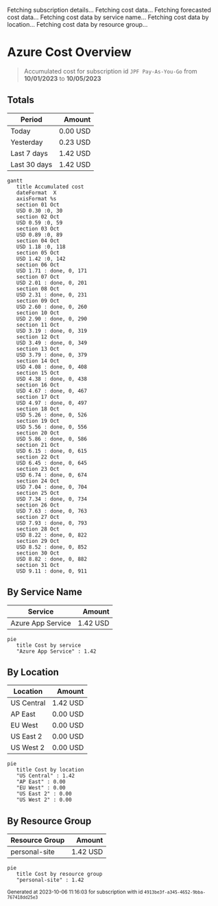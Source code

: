 Fetching subscription details...
Fetching cost data...
Fetching forecasted cost data...
Fetching cost data by service name...
Fetching cost data by location...
Fetching cost data by resource group...
# Azure Cost Overview

> Accumulated cost for subscription id `JPF Pay-As-You-Go` from **10/01/2023** to **10/05/2023**

## Totals

|Period|Amount|
|---|---:|
|Today|0.00 USD|
|Yesterday|0.23 USD|
|Last 7 days|1.42 USD|
|Last 30 days|1.42 USD|

```mermaid
gantt
   title Accumulated cost
   dateFormat  X
   axisFormat %s
   section 01 Oct
   USD 0.30 :0, 30
   section 02 Oct
   USD 0.59 :0, 59
   section 03 Oct
   USD 0.89 :0, 89
   section 04 Oct
   USD 1.18 :0, 118
   section 05 Oct
   USD 1.42 :0, 142
   section 06 Oct
   USD 1.71 : done, 0, 171
   section 07 Oct
   USD 2.01 : done, 0, 201
   section 08 Oct
   USD 2.31 : done, 0, 231
   section 09 Oct
   USD 2.60 : done, 0, 260
   section 10 Oct
   USD 2.90 : done, 0, 290
   section 11 Oct
   USD 3.19 : done, 0, 319
   section 12 Oct
   USD 3.49 : done, 0, 349
   section 13 Oct
   USD 3.79 : done, 0, 379
   section 14 Oct
   USD 4.08 : done, 0, 408
   section 15 Oct
   USD 4.38 : done, 0, 438
   section 16 Oct
   USD 4.67 : done, 0, 467
   section 17 Oct
   USD 4.97 : done, 0, 497
   section 18 Oct
   USD 5.26 : done, 0, 526
   section 19 Oct
   USD 5.56 : done, 0, 556
   section 20 Oct
   USD 5.86 : done, 0, 586
   section 21 Oct
   USD 6.15 : done, 0, 615
   section 22 Oct
   USD 6.45 : done, 0, 645
   section 23 Oct
   USD 6.74 : done, 0, 674
   section 24 Oct
   USD 7.04 : done, 0, 704
   section 25 Oct
   USD 7.34 : done, 0, 734
   section 26 Oct
   USD 7.63 : done, 0, 763
   section 27 Oct
   USD 7.93 : done, 0, 793
   section 28 Oct
   USD 8.22 : done, 0, 822
   section 29 Oct
   USD 8.52 : done, 0, 852
   section 30 Oct
   USD 8.82 : done, 0, 882
   section 31 Oct
   USD 9.11 : done, 0, 911
```

## By Service Name

|Service|Amount|
|---|---:|
|Azure App Service|1.42 USD|

```mermaid
pie
   title Cost by service
   "Azure App Service" : 1.42
```

## By Location

|Location|Amount|
|---|---:|
|US Central|1.42 USD|
|AP East|0.00 USD|
|EU West|0.00 USD|
|US East 2|0.00 USD|
|US West 2|0.00 USD|

```mermaid
pie
   title Cost by location
   "US Central" : 1.42
   "AP East" : 0.00
   "EU West" : 0.00
   "US East 2" : 0.00
   "US West 2" : 0.00
```

## By Resource Group

|Resource Group|Amount|
|---|---:|
|personal-site|1.42 USD|

```mermaid
pie
   title Cost by resource group
   "personal-site" : 1.42
```

<sup>Generated at 2023-10-06 11:16:03 for subscription with id `4913be3f-a345-4652-9bba-767418dd25e3`</sup>
